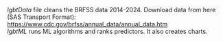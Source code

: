 *lgbtData* file cleans the BRFSS data 2014-2024. Download data from here (SAS Transport Format): https://www.cdc.gov/brfss/annual_data/annual_data.htm </br>
*lgbtML* runs ML algorithms and ranks predictors. It also creates charts.
